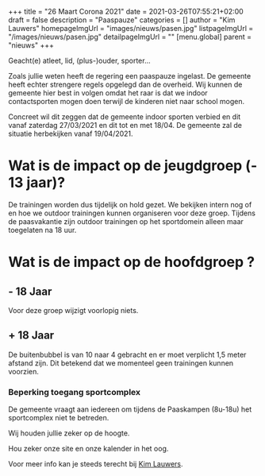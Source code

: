 +++
title = "26 Maart Corona 2021"
date = 2021-03-26T07:55:21+02:00
draft = false
description = "Paaspauze"
categories = []
author = "Kim Lauwers"
homepageImgUrl = "images/nieuws/pasen.jpg"
listpageImgUrl = "/images/nieuws/pasen.jpg"
detailpageImgUrl = ""
[menu.global]
    parent = "nieuws"
+++

Geacht(e) atleet, lid, (plus-)ouder, sporter…

Zoals jullie weten heeft de regering een paaspauze ingelast.
De gemeente heeft echter strengere regels opgelegd dan de overheid. 
Wij kunnen de gemeente hier best in volgen omdat het raar is dat we indoor contactsporten mogen doen terwijl de kinderen niet naar school mogen.

Concreet wil dit zeggen dat de gemeente indoor sporten verbied en dit vanaf zaterdag 27/03/2021 en dit tot en met 18/04.
De gemeente zal de situatie herbekijken vanaf 19/04/2021.

# Wat is de impact op de jeugdgroep (- 13 jaar)?
De trainingen worden dus tijdelijk on hold gezet. We bekijken intern nog of en hoe we outdoor trainingen kunnen organiseren voor deze groep.
Tijdens de paasvakantie zijn outdoor trainingen op het sportdomein alleen maar toegelaten na 18 uur.

# Wat is de impact op de hoofdgroep ?
## - 18 Jaar
Voor deze groep wijzigt voorlopig niets.

## + 18 Jaar
De buitenbubbel is van 10 naar 4 gebracht en er moet verplicht 1,5 meter afstand zijn. Dit betekend dat we momenteel geen trainingen kunnen voorzien.

### Beperking toegang sportcomplex
De gemeente vraagt aan iedereen om tijdens de Paaskampen (8u-18u) het sportcomplex niet te betreden.

Wij houden jullie zeker op de hoogte.

Hou zeker onze site en onze kalender in het oog.

Voor meer info kan je steeds terecht bij [Kim Lauwers](https://www.jujitsukeerbergen.be/trainers/#Kim_Lauwers).